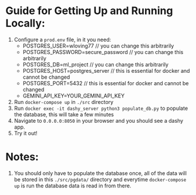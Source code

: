 # Guide for Getting Up and Running Locally:

1. Configure a `prod.env` file, in it you need:
    - POSTGRES_USER=wloving77 // you can change this arbitrarily
    - POSTGRES_PASSWORD=secure_password // you can change this arbitrarily
    - POSTGRES_DB=ml_project // you can change this arbitrarily
    - POSTGRES_HOST=postgres_server // this is essential for docker and cannot be changed
    - POSTGRES_PORT=5432 // this is essential for docker and cannot be changed
    - GEMINI_API_KEY=YOUR_GEMINI_API_KEY
2. Run `docker-compose up` in `./src` directory
3. Run `docker exec -it dashy_server python3 populate_db.py` to populate the database, this will take a few minutes
4. Navigate to `0.0.0.0:8050` in your browser and you should see a dashy app.
5. Try it out!

# Notes:

1. You should only have to populate the database once, all of the data will be stored in this `./src/pgdata/` directory and everytime `docker-compose up` is run the database data is read in from there.
